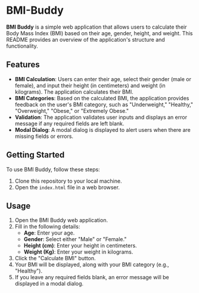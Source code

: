 # BMI-Buddy
**BMI Buddy** is a simple web application that allows users to calculate their Body Mass Index (BMI) based on their age, gender, height, and weight. This README provides an overview of the application's structure and functionality.


## Features

- **BMI Calculation**: Users can enter their age, select their gender (male or female), and input their height (in centimeters) and weight (in kilograms). The application calculates their BMI.
- **BMI Categories**: Based on the calculated BMI, the application provides feedback on the user's BMI category, such as "Underweight," "Healthy," "Overweight," "Obese," or "Extremely Obese."
- **Validation**: The application validates user inputs and displays an error message if any required fields are left blank.
- **Modal Dialog**: A modal dialog is displayed to alert users when there are missing fields or errors.

## Getting Started

To use BMI Buddy, follow these steps:

1. Clone this repository to your local machine.
2. Open the `index.html` file in a web browser.

## Usage

1. Open the BMI Buddy web application.
2. Fill in the following details:
   - **Age**: Enter your age.
   - **Gender**: Select either "Male" or "Female."
   - **Height (cm)**: Enter your height in centimeters.
   - **Weight (Kg)**: Enter your weight in kilograms.
3. Click the "Calculate BMI" button.
4. Your BMI will be displayed, along with your BMI category (e.g., "Healthy").
5. If you leave any required fields blank, an error message will be displayed in a modal dialog.

